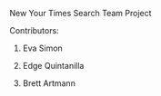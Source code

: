 New Your Times Search Team Project

Contributors:

1. Eva Simon
2. Edge Quintanilla

2. Brett Artmann

